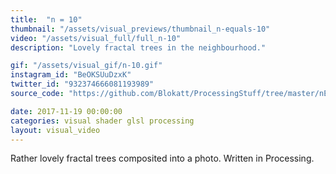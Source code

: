 ```yaml
---
title:  "n = 10"
thumbnail: "/assets/visual_previews/thumbnail_n-equals-10"
video: "/assets/visual_full/full_n-10"
description: "Lovely fractal trees in the neighbourhood."

gif: "/assets/visual_gif/n-10.gif"
instagram_id: "BeOKSUuDzxK"
twitter_id: "932374666081193989" 
source_code: "https://github.com/Blokatt/ProcessingStuff/tree/master/nEquals10" 

date: 2017-11-19 00:00:00
categories: visual shader glsl processing
layout: visual_video
---
```

Rather lovely fractal trees composited into a photo. Written in Processing.